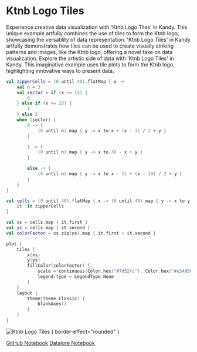 # Ktnb Logo Tiles

<web-summary>
Experience creative data visualization with 'Ktnb Logo Tiles' in Kandy.
This unique example artfully combines the use of tiles to form the Ktnb logo, showcasing the versatility of data representation.
</web-summary>

<card-summary>
'Ktnb Logo Tiles' in Kandy artfully demonstrates how tiles can be used to create visually striking patterns and images,
like the Ktnb logo, offering a novel take on data visualization.
</card-summary>

<link-summary>
Explore the artistic side of data with 'Ktnb Logo Tiles' in Kandy.
This imaginative example uses tile plots to form the Ktnb logo, highlighting innovative ways to present data.
</link-summary>


<!---IMPORT org.jetbrains.kotlinx.kandy.letsplot.samples.Tiles-->

<!---FUN tiles_ktnb_logo-->

```kotlin
val zipperCells = (0 until 40).flatMap { x ->
    val n = 3
    val sector = if (x <= 15) {
        0
    } else if (x <= 23) {
        1
    } else 2
    when (sector) {
        0 -> {
            (0 until n).map { y -> x to x + (x - 1) / 2 + y }
        }

        1 -> {
            (0 until n).map { y -> x to 38 - x + y }
        }

        else -> {
            (0 until n).map { y -> x to x - 11 + (x - 19) / 2 + y }
        }
    }
}

val cells = (0 until 40).flatMap { x -> (0 until 40).map { y -> x to y } }.filter {
    it !in zipperCells
}

val xs = cells.map { it.first }
val ys = cells.map { it.second }
val colorFactor = xs.zip(ys).map { it.first + it.second }

plot {
    tiles {
        x(xs)
        y(ys)
        fillColor(colorFactor) {
            scale = continuous(Color.hex("#7d52fc")..Color.hex("#e34860"))
            legend.type = LegendType.None
        }
    }
    layout {
        theme(Theme.Classic) {
            blankAxes()
        }
    }
}
```

<!---END-->

![Ktnb Logo Tiles](tiles_ktnb_logo.svg) { border-effect="rounded" }

<seealso style="cards">
       <category ref="example-ktnb">
           <a href="https://github.com/Kotlin/kandy/blob/main/examples/notebooks/lets-plot/samples/tiles/tiles_ktnb_logo.ipynb" summary="View the notebook on our GitHub repository">GitHub Notebook</a>
           <a href="https://datalore.jetbrains.com/report/static/KQKedA4jDrKu63O53gEN0z/XLj6Nz9GK2DCD6ORUyXyOA" summary="Experiment with this example on Datalore">Datalore Notebook</a>
       </category>
</seealso>
